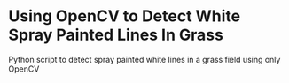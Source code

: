 # Using OpenCV to Detect White Spray Painted Lines In Grass
Python script to detect spray painted white lines in a grass field using only OpenCV
